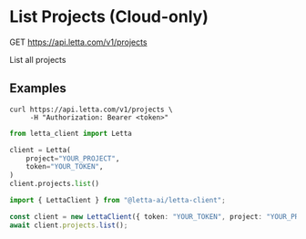 # List Projects (Cloud-only)

GET https://api.letta.com/v1/projects

List all projects

## Examples

```shell
curl https://api.letta.com/v1/projects \
     -H "Authorization: Bearer <token>"
```

```python
from letta_client import Letta

client = Letta(
    project="YOUR_PROJECT",
    token="YOUR_TOKEN",
)
client.projects.list()

```

```typescript
import { LettaClient } from "@letta-ai/letta-client";

const client = new LettaClient({ token: "YOUR_TOKEN", project: "YOUR_PROJECT" });
await client.projects.list();

```